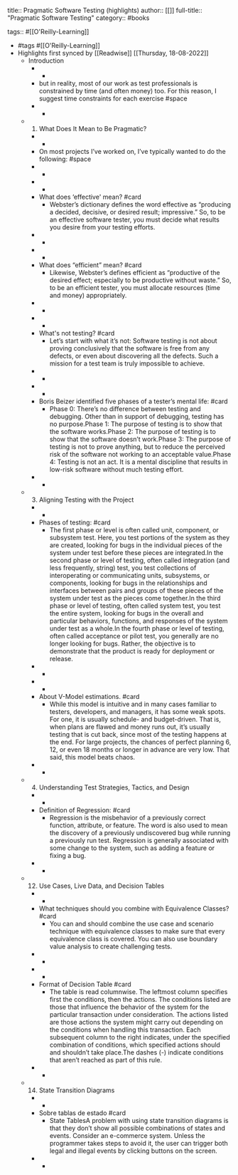 title:: Pragmatic Software Testing (highlights)
author:: [[]]
full-title:: "Pragmatic Software Testing"
category:: #books

tags:: #[[O'Reilly-Learning]]

- #tags #[[O'Reilly-Learning]]
- Highlights first synced by [[Readwise]] [[Thursday, 18-08-2022]]
	- Introduction
		- -
		- but in reality, most of our work as test professionals is constrained by time (and often money) too. For this reason, I suggest time constraints for each exercise #space
		- -
	- 1. What Does It Mean to Be Pragmatic?
		- -
		- On most projects I’ve worked on, I’ve typically wanted to do the following: #space
		- -
		- -
		- What does ‘effective' mean? #card
			- Webster’s dictionary defines the word effective as “producing a decided, decisive, or desired result; impressive.” So, to be an effective software tester, you must decide what results you desire from your testing efforts.
		- -
		- -
		- What does “efficient” mean? #card
			- Likewise, Webster’s defines efficient as “productive of the desired effect; especially to be productive without waste.” So, to be an efficient tester, you must allocate resources (time and money) appropriately.
		- -
		- -
		- What's not testing? #card
			- Let’s start with what it’s not: Software testing is not about proving conclusively that the software is free from any defects, or even about discovering all the defects. Such a mission for a test team is truly impossible to achieve.
		- -
		- -
		- Boris Beizer identified five phases of a tester’s mental life: #card
			- Phase 0: There’s no difference between testing and debugging. Other than in support of debugging, testing has no purpose.Phase 1: The purpose of testing is to show that the software works.Phase 2: The purpose of testing is to show that the software doesn’t work.Phase 3: The purpose of testing is not to prove anything, but to reduce the perceived risk of the software not working to an acceptable value.Phase 4: Testing is not an act. It is a mental discipline that results in low-risk software without much testing effort.
		- -
	- 3. Aligning Testing with the Project
		- -
		- Phases of testing: #card
			- The first phase or level is often called unit, component, or subsystem test. Here, you test portions of the system as they are created, looking for bugs in the individual pieces of the system under test before these pieces are integrated.In the second phase or level of testing, often called integration (and less frequently, string) test, you test collections of interoperating or communicating units, subsystems, or components, looking for bugs in the relationships and interfaces between pairs and groups of these pieces of the system under test as the pieces come together.In the third phase or level of testing, often called system test, you test the entire system, looking for bugs in the overall and particular behaviors, functions, and responses of the system under test as a whole.In the fourth phase or level of testing, often called acceptance or pilot test, you generally are no longer looking for bugs. Rather, the objective is to demonstrate that the product is ready for deployment or release.
		- -
		- -
		- About V-Model estimations. #card
			- While this model is intuitive and in many cases familiar to testers, developers, and managers, it has some weak spots. For one, it is usually schedule- and budget-driven. That is, when plans are flawed and money runs out, it’s usually testing that is cut back, since most of the testing happens at the end. For large projects, the chances of perfect planning 6, 12, or even 18 months or longer in advance are very low. That said, this model beats chaos.
		- -
	- 4. Understanding Test Strategies, Tactics, and Design
		- -
		- Definition of Regression: #card
			- Regression is the misbehavior of a previously correct function, attribute, or feature. The word is also used to mean the discovery of a previously undiscovered bug while running a previously run test. Regression is generally associated with some change to the system, such as adding a feature or fixing a bug.
		- -
	- 12. Use Cases, Live Data, and Decision Tables
		- -
		- What techniques should you combine with Equivalence Classes? #card
			- You can and should combine the use case and scenario technique with equivalence classes to make sure that every equivalence class is covered. You can also use boundary value analysis to create challenging tests.
		- -
		- -
		- Format of Decision Table #card
			- The table is read columnwise. The leftmost column specifies first the conditions, then the actions. The conditions listed are those that influence the behavior of the system for the particular transaction under consideration. The actions listed are those actions the system might carry out depending on the conditions when handling this transaction. Each subsequent column to the right indicates, under the specified combination of conditions, which specified actions should and shouldn’t take place.The dashes (-) indicate conditions that aren’t reached as part of this rule.
		- -
	- 14. State Transition Diagrams
		- -
		- Sobre tablas de estado #card
			- State TablesA problem with using state transition diagrams is that they don’t show all possible combinations of states and events. Consider an e-commerce system. Unless the programmer takes steps to avoid it, the user can trigger both legal and illegal events by clicking buttons on the screen.
		- -